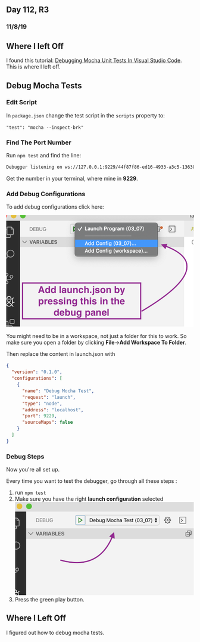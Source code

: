 
## Day 112, R3
### 11/8/19

  ## Where I left Off
  I found this tutorial: [Debugging Mocha Unit Tests In Visual Studio Code](https://scottaddie.com/2015/10/22/debugging-mocha-unit-tests-in-visual-studio-code/). This is where I left off.
  
  ## Debug Mocha Tests
  ### Edit Script
  In `package.json` change the test script in the `scripts` property to:
  
  `"test": "mocha --inspect-brk"`
  
  ### Find The Port Number
  Run `npm test` and find the line:
  ```bash
  Debugger listening on ws://127.0.0.1:9229/44f87f86-ed16-4933-a3c5-13630173b798
  ```
  Get the number in your terminal, where mine in **9229**.

  ### Add Debug Configurations
  To add debug configurations click here:

  ![](log_imgs/debug_11-8-19.PNG)

  You might need to be in a workspace, not just a folder for this to work. So make sure you open a folder by clicking **File**->**Add Workspace To Folder**.

  Then replace the content in launch.json with 

  ```json
  {
    "version": "0.1.0",
    "configurations": [
      {
        "name": "Debug Mocha Test",
        "request": "launch",
        "type": "node",
        "address": "localhost",
        "port": 9229,
        "sourceMaps": false
      }
    ]
  }
  ```

  ### Debug Steps
  Now you're all set up. 
  
  Every time you want to test the debugger, go through all these steps :

  1. run `npm test`
  2. Make sure you have the right **launch configuration** selected 
  ![](log_imgs/configs_11-8-19.PNG)
  3. Press the green play button.

  ## Where I Left Off
  I figured out how to debug mocha tests. 


